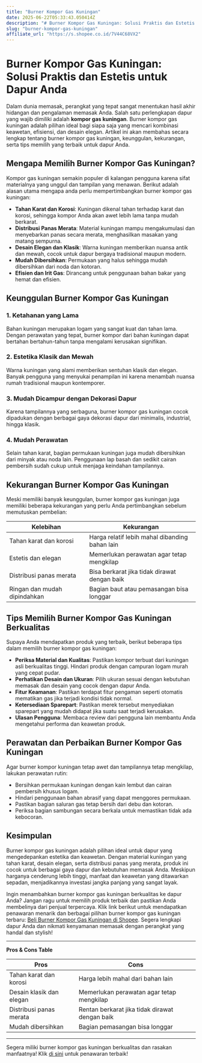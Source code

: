```yaml
---
title: "Burner Kompor Gas Kuningan"
date: 2025-06-22T05:33:43.050414Z
description: "# Burner Kompor Gas Kuningan: Solusi Praktis dan Estetis untuk Dapur Anda..."
slug: "burner-kompor-gas-kuningan"
affiliate_url: "https://s.shopee.co.id/7V44C68VX2"
---
```

# Burner Kompor Gas Kuningan: Solusi Praktis dan Estetis untuk Dapur Anda

Dalam dunia memasak, perangkat yang tepat sangat menentukan hasil akhir hidangan dan pengalaman memasak Anda. Salah satu perlengkapan dapur yang wajib dimiliki adalah **kompor gas kuningan**. Burner kompor gas kuningan adalah pilihan ideal bagi siapa saja yang mencari kombinasi keawetan, efisiensi, dan desain elegan. Artikel ini akan membahas secara lengkap tentang burner kompor gas kuningan, keunggulan, kekurangan, serta tips memilih yang terbaik untuk dapur Anda.

## Mengapa Memilih Burner Kompor Gas Kuningan?

Kompor gas kuningan semakin populer di kalangan pengguna karena sifat materialnya yang unggul dan tampilan yang menawan. Berikut adalah alasan utama mengapa anda perlu mempertimbangkan burner kompor gas kuningan:

- **Tahan Karat dan Korosi**: Kuningan dikenal tahan terhadap karat dan korosi, sehingga kompor Anda akan awet lebih lama tanpa mudah berkarat.
- **Distribusi Panas Merata**: Material kuningan mampu mengakumulasi dan menyebarkan panas secara merata, menghasilkan masakan yang matang sempurna.
- **Desain Elegan dan Klasik**: Warna kuningan memberikan nuansa antik dan mewah, cocok untuk dapur bergaya tradisional maupun modern.
- **Mudah Dibersihkan**: Permukaan yang halus sehingga mudah dibersihkan dari noda dan kotoran.
- **Efisien dan Irit Gas**: Dirancang untuk penggunaan bahan bakar yang hemat dan efisien.

## Keunggulan Burner Kompor Gas Kuningan

### 1. Ketahanan yang Lama

Bahan kuningan merupakan logam yang sangat kuat dan tahan lama. Dengan perawatan yang tepat, burner kompor dari bahan kuningan dapat bertahan bertahun-tahun tanpa mengalami kerusakan signifikan.

### 2. Estetika Klasik dan Mewah

Warna kuningan yang alami memberikan sentuhan klasik dan elegan. Banyak pengguna yang menyukai penampilan ini karena menambah nuansa rumah tradisional maupun kontemporer.

### 3. Mudah Dicampur dengan Dekorasi Dapur

Karena tampilannya yang serbaguna, burner kompor gas kuningan cocok dipadukan dengan berbagai gaya dekorasi dapur dari minimalis, industrial, hingga klasik.

### 4. Mudah Perawatan

Selain tahan karat, bagian permukaan kuningan juga mudah dibersihkan dari minyak atau noda lain. Penggunaan lap basah dan sedikit cairan pembersih sudah cukup untuk menjaga keindahan tampilannya.

## Kekurangan Burner Kompor Gas Kuningan

Meski memiliki banyak keunggulan, burner kompor gas kuningan juga memiliki beberapa kekurangan yang perlu Anda pertimbangkan sebelum memutuskan pembelian:

| Kelebihan                         | Kekurangan                                         |
|----------------------------------|----------------------------------------------------|
| Tahan karat dan korosi         | Harga relatif lebih mahal dibanding bahan lain  |
| Estetis dan elegan             | Memerlukan perawatan agar tetap mengkilap     |
| Distribusi panas merata        | Bisa berkarat jika tidak dirawat dengan baik  |
| Ringan dan mudah dipindahkan  | Bagian baut atau pemasangan bisa longgar       |

## Tips Memilih Burner Kompor Gas Kuningan Berkualitas

Supaya Anda mendapatkan produk yang terbaik, berikut beberapa tips dalam memilih burner kompor gas kuningan:

- **Periksa Material dan Kualitas**: Pastikan kompor terbuat dari kuningan asli berkualitas tinggi. Hindari produk dengan campuran logam murah yang cepat pudar.
- **Perhatikan Desain dan Ukuran**: Pilih ukuran sesuai dengan kebutuhan memasak dan desain yang cocok dengan dapur Anda.
- **Fitur Keamanan**: Pastikan terdapat fitur pengaman seperti otomatis mematikan gas jika terjadi kondisi tidak normal.
- **Ketersediaan Sparepart**: Pastikan merek tersebut menyediakan sparepart yang mudah didapat jika suatu saat terjadi kerusakan.
- **Ulasan Pengguna**: Membaca review dari pengguna lain membantu Anda mengetahui performa dan keawetan produk.

## Perawatan dan Perbaikan Burner Kompor Gas Kuningan

Agar burner kompor kuningan tetap awet dan tampilannya tetap mengkilap, lakukan perawatan rutin:

- Bersihkan permukaan kuningan dengan kain lembut dan cairan pembersih khusus logam.
- Hindari penggunaan bahan abrasif yang dapat menggores permukaan.
- Pastikan bagian saluran gas tetap bersih dari debu dan kotoran.
- Periksa bagian sambungan secara berkala untuk memastikan tidak ada kebocoran.

## Kesimpulan

Burner kompor gas kuningan adalah pilihan ideal untuk dapur yang mengedepankan estetika dan keawetan. Dengan material kuningan yang tahan karat, desain elegan, serta distribusi panas yang merata, produk ini cocok untuk berbagai gaya dapur dan kebutuhan memasak Anda. Meskipun harganya cenderung lebih tinggi, manfaat dan keawetan yang ditawarkan sepadan, menjadikannya investasi jangka panjang yang sangat layak.

Ingin menambahkan burner kompor gas kuningan berkualitas ke dapur Anda? Jangan ragu untuk memilih produk terbaik dan pastikan Anda membelinya dari penjual terpercaya. Klik link berikut untuk mendapatkan penawaran menarik dan berbagai pilihan burner kompor gas kuningan terbaru: [Beli Burner Kompor Gas Kuningan di Shopee](https://s.shopee.co.id/7V44C68VX2). Segera lengkapi dapur Anda dan nikmati kenyamanan memasak dengan perangkat yang handal dan stylish!

---

**Pros & Cons Table**

| Pros                                         | Cons                                             |
|----------------------------------------------|--------------------------------------------------|
| Tahan karat dan korosi                     | Harga lebih mahal dari bahan lain               |
| Desain klasik dan elegan                    | Memerlukan perawatan agar tetap mengkilap     |
| Distribusi panas merata                     | Rentan berkarat jika tidak dirawat dengan baik |
| Mudah dibersihkan                          | Bagian pemasangan bisa longgar                     |

---

Segera miliki burner kompor gas kuningan berkualitas dan rasakan manfaatnya! Klik [di sini](https://s.shopee.co.id/7V44C68VX2) untuk penawaran terbaik!